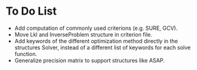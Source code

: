 
# To Do List

- Add computation of commonly used criterions (e.g. SURE, GCV).
- Move Lkl and InverseProblem structure in criterion file.
- Add keywords of the different optimization method directly in the structures
  Solver, instead of a different list of keywords for each solve function.
- Generalize precision matrix to support structures like ASAP.